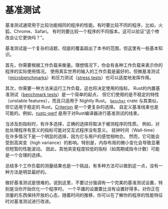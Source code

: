 # 基准测试

基准测试通常用于比较功能相同的程序的性能。有时要比较不同的程序，比如，火狐、Chrome、Safari。
有时则要比较一个程序的不同版本。这可以验证“这个修改会让它更快吗？”。

基准测试是一个复杂的话题，彻底的覆盖超出了本书的范围，但这里有一些基本知识。

首先，你需要根据工作负载来衡量。理想情况下，你会有各种工作负载来表示你的程序的实际使用情况。
使用真实世界的输入的工作负载是最好的，但微基准测试（[microbenchmarks]）和压力测试（[stress tests]）也可以适度地发挥作用。

[microbenchmarks]: https://stackoverflow.com/questions/2842695/what-is-microbenchmarking
[stress tests]: https://en.wikipedia.org/wiki/Stress_testing_(software)

其次，你需要一种方法来运行工作负载，这也将决定使用的指标。
Rust的内置基准测试（[benchmark tests]）是一个简单的起点，
但它们使用的是不稳定的特性（unstable features），而且只适用于 Nightly Rust。
[`bencher`] crate 与其类似，但它适用于稳定的 Rust。[Criterion] 是一个更复杂的选择。
自定义基准线束也是可能的。例如，[rustc-perf] 是用于对Rust编译器进行基准测试的线束。

[benchmark tests]: https://doc.rust-lang.org/1.16.0/book/benchmark-tests.html
[`bencher`]: https://crates.io/crates/bencher
[Criterion]: https://github.com/bheisler/criterion.rs
[rustc-perf]: https://github.com/rust-lang/rustc-perf/

当涉及到指标时，有许多选择，正确的选择将取决于被测程序的性质。
例如，对批处理程序有意义的指标可能对交互式程序没有意义。
挂钟时间（Wall-time） 在许多情况下是一个明显的选择，因为它与用户的感觉相吻合。
然而，它可能会受到高突变（high variance）的影响。特别是，内存布局的微小变化会导致显著但短暂的性能波动。
因此，其他突变程度较低的指标（如周期或指令计数）可能是一个合理的选择。

总结多个工作负载的测量结果也是一个挑战，有多种方法可以做到这一点，没有一种方法是明显最好的。

做好基准测试是很难的。说到这里，不要过分强调有一个完美的基准测试设置，特别是当你开始优化一个程序时。
一个平庸的设置要比没有设置好得多。对你正在测量的东西保持开放的心态，随着时间的推移，你可以在了解你的程序的性能特征时对基准测试进行改进。

